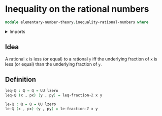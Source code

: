 # Inequality on the rational numbers

```agda
module elementary-number-theory.inequality-rational-numbers where
```

<details><summary>Imports</summary>

```agda
open import elementary-number-theory.inequality-integer-fractions
open import elementary-number-theory.integer-fractions
open import elementary-number-theory.multiplication-integers
open import elementary-number-theory.rational-numbers

open import foundation.dependent-pair-types
open import foundation.universe-levels
```

</details>

## Idea

A rational `x` is less (or equal) to a rational `y` iff the underlying fraction
of `x` is less (or equal) than the underlying fraction of `y`.

## Definition

```agda
leq-ℚ : ℚ → ℚ → UU lzero
leq-ℚ (x , px) (y , py) = leq-fraction-ℤ x y

le-ℚ : ℚ → ℚ → UU lzero
le-ℚ (x , px) (y , py) = le-fraction-ℤ x y
```
